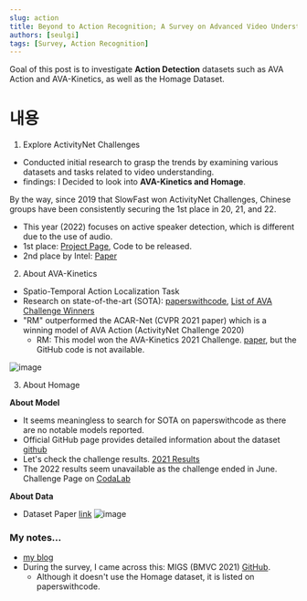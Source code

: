 ```yaml
---
slug: action
title: Beyond to Action Recognition; A Survey on Advanced Video Understanding
authors: [seulgi]
tags: [Survey, Action Recognition]
---
```



Goal of this post is to investigate **Action Detection** datasets such as AVA Action and AVA-Kinetics, as well as the Homage Dataset.


<!--truncate-->


# 내용
1. Explore ActivityNet Challenges
- Conducted initial research to grasp the trends by examining various datasets and tasks related to video understanding.
- findings: I Decided to look into **AVA-Kinetics and Homage**.


By the way, since 2019 that SlowFast won ActivityNet Challenges, Chinese groups have been consistently securing the 1st place in 20, 21, and 22.

- This year (2022) focuses on active speaker detection, which is different due to the use of audio.
- 1st place: [Project Page](https://unicon-asd.github.io/), Code to be released.
- 2nd place by Intel: [Paper](https://arxiv.org/pdf/2112.01479.pdf)


2. About AVA-Kinetics
- Spatio-Temporal Action Localization Task
- Research on state-of-the-art (SOTA): [paperswithcode](https://paperswithcode.com/sota/spatio-temporal-action-localization-on-ava), [List of AVA Challenge Winners](http://activity-net.org/challenges/2022/tasks/guest_ava.html)
- "RM" outperformed the ACAR-Net (CVPR 2021 paper) which is a winning model of AVA Action (ActivityNet Challenge 2020)
  - RM: This model won the AVA-Kinetics 2021 Challenge. [paper](https://arxiv.org/pdf/2106.08061v2.pdf), but the GitHub code is not available.

![image](https://user-images.githubusercontent.com/46152199/187596772-d0f79cc1-7b11-4586-bc10-5b0ea1ffa58a.png)


3. About Homage

**About Model**
- It seems meaningless to search for SOTA on paperswithcode as there are no notable models reported.
- Official GitHub page provides detailed information about the dataset [github](https://github.com/nishantrai18/homage)
- Let's check the challenge results. [2021 Results](https://homeactiongenome.org/results.html)
- The 2022 results seem unavailable as the challenge ended in June. Challenge Page on [CodaLab](https://codalab.lisn.upsaclay.fr/competitions/4264#results)


**About Data**
- Dataset Paper [link](https://arxiv.org/pdf/2105.05226.pdf)
![image](https://user-images.githubusercontent.com/46152199/187603295-1125faef-9a98-4c42-ad85-56f745269e55.png)


### My notes...
- [my blog](https://ambitious-posong.tistory.com/121)
- During the survey, I came across this: MIGS (BMVC 2021) [GitHub](https://github.com/migs2021/migs).
  - Although it doesn't use the Homage dataset, it is listed on paperswithcode.

